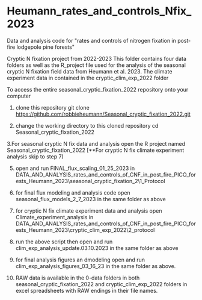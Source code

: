# Heumann_rates_and_controls_Nfix_2023
Data and analysis code for "rates and controls of nitrogen fixation in post-fire lodgepole pine forests" 

 Cryptic N fixation project from 2022-2023
This folder contains four data folders as well as the R_project file used for the analysis of the seasonal cryptic N fixation field data from Heumann et al. 2023. 
The climate experiment data in contained in the cryptic_clim_exp_2022 folder

To access the entire seasonal_cryptic_fixation_2022 repository onto your computer
1. clone this repository
   git clone https://github.com/robbieheumann/Seasonal_cryptic_fixation_2022.git

2. change the working directory to this cloned repository
   cd Seasonal_cryptic_fixation_2022

3.For seasonal cryptic N fix data and analysis open the R project named Seasonal_cryptic_fixation_2022
[**For cryptic N fix climate experiment analysis skip to step 7)

5. open and run FINAL_flux_scaling_01_25_2023 in DATA_AND_ANALYSIS_rates_and_controls_of_CNF_in_post_fire_PICO_forests_Heumann_2023\seasonal_cryptic_fixation_2\1_Protocol
6. for final flux modeling and analysis code open seasonal_flux_models_2_7_2023 in the same folder as above

7. for cryptic N fix climate experiment data and analysis open Climate_experiment_analysis in DATA_AND_ANALYSIS_rates_and_controls_of_CNF_in_post_fire_PICO_forests_Heumann_2023\cryptic_clim_exp_2022\2_protocol
8. run the above script then open and run clim_exp_analysis_update.03.10.2023 in the same folder as above
9. for final analysis figures an dmodeling open and run clim_exp_analysis_figures_03_16_23 in the same folder as above.

10. RAW data is available in the 0-data folders in both seasonal_cryptic_fixation_2022 and cryptic_clim_exp_2022 folders in excel spreadsheets with RAW endings in their file names. 
